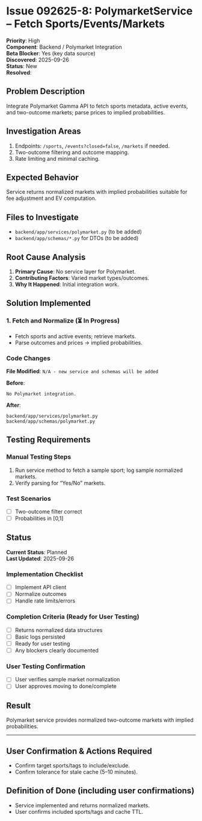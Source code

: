 # Issue 092625-8: PolymarketService – Fetch Sports/Events/Markets

**Priority**: High  
**Component**: Backend / Polymarket Integration  
**Beta Blocker**: Yes (key data source)  
**Discovered**: 2025-09-26  
**Status**: New  
**Resolved**: 

## Problem Description

Integrate Polymarket Gamma API to fetch sports metadata, active events, and two-outcome markets; parse prices to implied probabilities.

## Investigation Areas

1. Endpoints: `/sports`, `/events?closed=false`, `/markets` if needed.  
2. Two-outcome filtering and outcome mapping.  
3. Rate limiting and minimal caching.  

## Expected Behavior

Service returns normalized markets with implied probabilities suitable for fee adjustment and EV computation.

## Files to Investigate

- `backend/app/services/polymarket.py` (to be added)  
- `backend/app/schemas/*.py` for DTOs (to be added)  

## Root Cause Analysis

1. **Primary Cause**: No service layer for Polymarket.  
2. **Contributing Factors**: Varied market types/outcomes.  
3. **Why It Happened**: Initial integration work.  

## Solution Implemented

### 1. Fetch and Normalize (⏳ In Progress)
- Fetch sports and active events; retrieve markets.  
- Parse outcomes and prices -> implied probabilities.  

### Code Changes

**File Modified**: `N/A - new service and schemas will be added`

**Before**:
```text
No Polymarket integration.
```

**After**:
```text
backend/app/services/polymarket.py
backend/app/schemas/polymarket.py
```

## Testing Requirements

### Manual Testing Steps
1. Run service method to fetch a sample sport; log sample normalized markets.  
2. Verify parsing for “Yes/No” markets.  

### Test Scenarios
- [ ] Two-outcome filter correct  
- [ ] Probabilities in [0,1]  

## Status

**Current Status**: Planned  
**Last Updated**: 2025-09-26

### Implementation Checklist
- [ ] Implement API client  
- [ ] Normalize outcomes  
- [ ] Handle rate limits/errors  

### Completion Criteria (Ready for User Testing)
- [ ] Returns normalized data structures  
- [ ] Basic logs persisted  
- [ ] Ready for user testing  
- [ ] Any blockers clearly documented  

### User Testing Confirmation
- [ ] User verifies sample market normalization  
- [ ] User approves moving to done/complete  

## Result

Polymarket service provides normalized two-outcome markets with implied probabilities.

---

## User Confirmation & Actions Required

- Confirm target sports/tags to include/exclude.  
- Confirm tolerance for stale cache (5–10 minutes).  

## Definition of Done (including user confirmations)

- Service implemented and returns normalized markets.  
- User confirms included sports/tags and cache TTL.
